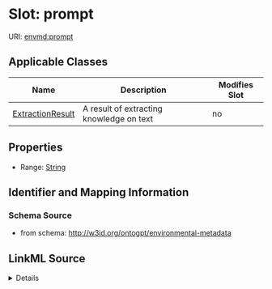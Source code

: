 

# Slot: prompt

URI: [envmd:prompt](http://w3id.org/ontogpt/environmental-metadataprompt)



<!-- no inheritance hierarchy -->





## Applicable Classes

| Name | Description | Modifies Slot |
| --- | --- | --- |
| [ExtractionResult](ExtractionResult.md) | A result of extracting knowledge on text |  no  |







## Properties

* Range: [String](String.md)





## Identifier and Mapping Information







### Schema Source


* from schema: http://w3id.org/ontogpt/environmental-metadata




## LinkML Source

<details>
```yaml
name: prompt
from_schema: http://w3id.org/ontogpt/environmental-metadata
rank: 1000
alias: prompt
owner: ExtractionResult
domain_of:
- ExtractionResult
range: string

```
</details>